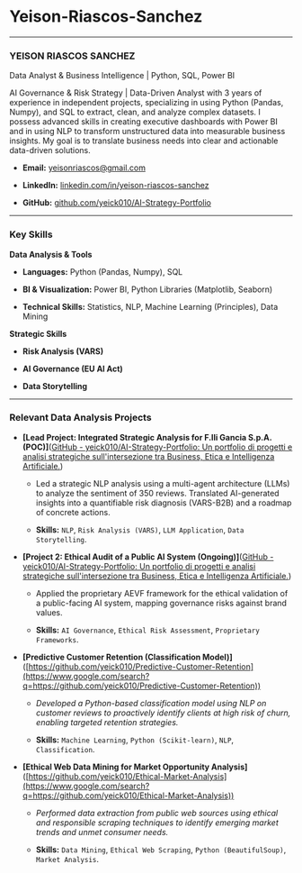 # Yeison-Riascos-Sanchez
---

### **YEISON RIASCOS SANCHEZ**

Data Analyst & Business Intelligence | Python, SQL, Power BI

AI Governance & Risk Strategy | Data-Driven Analyst with 3 years of experience in independent projects, specializing in using Python (Pandas, Numpy), and SQL to extract, clean, and analyze complex datasets. I possess advanced skills in creating executive dashboards with Power BI and in using NLP to transform unstructured data into measurable business insights. My goal is to translate business needs into clear and actionable data-driven solutions.

- **Email:** [yeisonriascos@gmail.com](yeisonriascos@gmail.com)
  
- **LinkedIn:** [linkedin.com/in/yeison-riascos-sanchez](https://https://linkedin.com/in/yeison-riascos-sanchez)
  
- **GitHub:** [github.com/yeick010/AI-Strategy-Portfolio](https://github.com/yeick010/AI-Strategy-Portfolio)
  

---

### **Key Skills**

**Data Analysis & Tools**

- **Languages:** Python (Pandas, Numpy), SQL
  
- **BI & Visualization:** Power BI, Python Libraries (Matplotlib, Seaborn)
  
- **Technical Skills:** Statistics, NLP, Machine Learning (Principles), Data Mining
  

**Strategic Skills**

- **Risk Analysis (VARS)**
  
- **AI Governance (EU AI Act)**
  
- **Data Storytelling**
  

---

### **Relevant Data Analysis Projects**

- **[Lead Project: Integrated Strategic Analysis for F.lli Gancia S.p.A. (POC)]**([GitHub - yeick010/AI-Strategy-Portfolio: Un portfolio di progetti e analisi strategiche sull&#39;intersezione tra Business, Etica e Intelligenza Artificiale.](https://github.com/yeick010/AI-Strategy-Portfolio))
  
  - Led a strategic NLP analysis using a multi-agent architecture (LLMs) to analyze the sentiment of 350 reviews. Translated AI-generated insights into a quantifiable risk diagnosis (VARS-B2B) and a roadmap of concrete actions.
    
  - **Skills:** `NLP`, `Risk Analysis (VARS)`, `LLM Application`, `Data Storytelling`.
    
- **[Project 2: Ethical Audit of a Public AI System (Ongoing)]**([GitHub - yeick010/AI-Strategy-Portfolio: Un portfolio di progetti e analisi strategiche sull&#39;intersezione tra Business, Etica e Intelligenza Artificiale.](https://github.com/yeick010/AI-Strategy-Portfolio))
  
  - Applied the proprietary AEVF framework for the ethical validation of a public-facing AI system, mapping governance risks against brand values.
    
  - **Skills:** `AI Governance`, `Ethical Risk Assessment`, `Proprietary Frameworks`.
    
- **[Predictive Customer Retention (Classification Model)]**([https://github.com/yeick010/Predictive-Customer-Retention](https://www.google.com/search?q=https://github.com/yeick010/Predictive-Customer-Retention))
  
  - *Developed a Python-based classification model using NLP on customer reviews to proactively identify clients at high risk of churn, enabling targeted retention strategies.*
    
  - **Skills:** `Machine Learning`, `Python (Scikit-learn)`, `NLP`, `Classification`.
    
- **[Ethical Web Data Mining for Market Opportunity Analysis]**([https://github.com/yeick010/Ethical-Market-Analysis](https://www.google.com/search?q=https://github.com/yeick010/Ethical-Market-Analysis))
  
  - *Performed data extraction from public web sources using ethical and responsible scraping techniques to identify emerging market trends and unmet consumer needs.*
    
  - **Skills:** `Data Mining`, `Ethical Web Scraping`, `Python (BeautifulSoup)`, `Market Analysis`.
